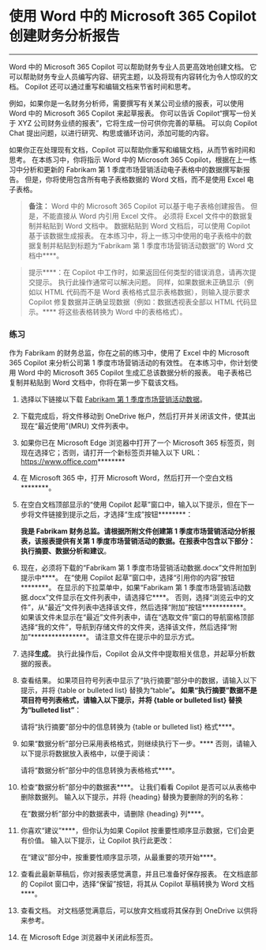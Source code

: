 # 使用 Word 中的 Microsoft 365 Copilot 创建财务分析报告
---
Word 中的 Microsoft 365 Copilot 可以帮助财务专业人员更高效地创建文档。 它可以帮助财务专业人员编写内容、研究主题，以及将现有内容转化为令人惊叹的文档。 Copilot 还可以通过重写和编辑文档来节省时间和思考。

例如，如果你是一名财务分析师，需要撰写有关某公司业绩的报表，可以使用 Word 中的 Microsoft 365 Copilot 来起草报表。 你可以告诉 Copilot“撰写一份关于 XYZ 公司财务业绩的报表”，它将生成一份可供你完善的草稿。 可以向 Copilot Chat 提出问题，以进行研究、构思或循环访问，添加可能的内容。

如果你正在处理现有文档，Copilot 可以帮助你重写和编辑文档，从而节省时间和思考。 在本练习中，你将指示 Word 中的 Microsoft 365 Copilot，根据在上一练习中分析和更新的 Fabrikam 第 1 季度市场营销活动电子表格中的数据撰写新报告。 但是，你将使用包含所有电子表格数据的 Word 文档，而不是使用 Excel 电子表格。

> **备注：** Word 中的 Microsoft 365 Copilot 可以基于电子表格创建报告。 但是，不能直接从 Word 内引用 Excel 文件。 必须将 Excel 文件中的数据复制并粘贴到 Word 文档中。 数据粘贴到 Word 文档后，可以使用 Copilot 基于该数据生成报表。 在本练习中，将上一练习中使用的电子表格中的数据复制并粘贴到标题为“Fabrikam 第 1 季度市场营销活动数据”的 Word 文档中****。

> 提示****：在 Copilot 中工作时，如果返回任何类型的错误消息，请再次提交提示。 执行此操作通常可以解决问题。 同样，如果数据未正确显示（例如以 HTML 代码而不是 Word 表格格式显示表格数据），则输入提示要求 Copilot 修复数据并正确呈现数据（例如：数据透视表全部以 HTML 代码显示。**** 将这些表格转换为 Word 中的表格格式）。

### 练习

作为 Fabrikam 的财务总监，你在之前的练习中，使用了 Excel 中的 Microsoft 365 Copilot 来分析公司第 1 季度市场营销活动的有效性。 在本练习中，你计划使用 Word 中的 Microsoft 365 Copilot 生成汇总该数据分析的报表。 电子表格已复制并粘贴到 Word 文档中，你将在第一步下载该文档。

1.  选择以下链接以下载 [Fabrikam 第 1 季度市场营销活动数据](https://go.microsoft.com/fwlink/?linkid=2268926)。
2.  下载完成后，将文件移动到 OneDrive 帐户，然后打开并关闭该文件，使其出现在“最近使用”(MRU) 文件列表中。
3.  如果你已在 Microsoft Edge 浏览器中打开了一个 Microsoft 365 标签页，则现在选择它；否则，请打开一个新标签页并输入以下 URL：https://www.office.com********
4.  在 Microsoft 365 中，打开 Microsoft Word，然后打开一个空白文档********。
5.  在空白文档顶部显示的“使用 Copilot 起草”窗口中，输入以下提示，但在下一步将文件链接到提示之后，才选择“生成”按钮********：
    
    **我是 Fabrikam 财务总监。请根据所附文件创建第 1 季度市场营销活动分析报表，该报表提供有关第 1 季度市场营销活动的数据。在报表中包含以下部分：执行摘要、数据分析和建议**。
6.  现在，必须将下载的“Fabrikam 第 1 季度市场营销活动数据.docx”文件附加到提示中****。 在“使用 Copilot 起草”窗口中，选择“引用你的内容”按钮********。 在显示的下拉菜单中，如果“Fabrikam 第 1 季度市场营销活动数据.docx”文件显示在文件列表中，请选择它****。 否则，选择“浏览云中的文件”，从“最近”文件列表中选择该文件，然后选择“附加”按钮************。 如果该文件未显示在“最近”文件列表中，请在“选取文件”窗口的导航窗格顶部选择“我的文件”，导航到存储文件的文件夹，选择该文件，然后选择“附加”****************。 请注意文件在提示中的显示方式。
7.  选择**生成**。 执行此操作后，Copilot 会从文件中提取相关信息，并起草分析数据的报表。
8.  查看结果。 如果项目符号列表中显示了“执行摘要”部分中的数据，请输入以下提示，并将 \{table or bulleted list\} 替换为“table”************。 如果“执行摘要”数据不是项目符号列表格式，请输入以下提示，并将 \{table or bulleted list\} 替换为“bulleted list”************：
    
    请将“执行摘要”部分中的信息转换为 \{table or bulleted list\} 格式****。
9.  如果“数据分析”部分已采用表格格式，则继续执行下一步。**** 否则，请输入以下提示将数据放入表格中，以便于阅读：
    
    请将“数据分析”部分中的信息转换为表格格式****。
10. 检查“数据分析”部分中的数据表****。 让我们看看 Copilot 是否可以从表格中删除数据列。 输入以下提示，并将 \{heading\} 替换为要删除的列的名称：
    
    在“数据分析”部分中的数据表中，请删除 \{heading\} 列****。
11. 你喜欢“建议”****，但你认为如果 Copilot 按重要性顺序显示数据，它们会更有价值。 输入以下提示，让 Copilot 执行此更改：
    
    在“建议”部分中，按重要性顺序显示项，从最重要的项开始****。
12. 查看此最新草稿后，你对报表感觉满意，并且已准备好保存报表。 在文档底部的 Copilot 窗口中，选择“保留”按钮，将其从 Copilot 草稿转换为 Word 文档****。
13. 查看文档。 对文档感觉满意后，可以放弃文档或将其保存到 OneDrive 以供将来参考。
14. 在 Microsoft Edge 浏览器中关闭此标签页。

